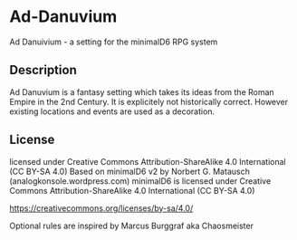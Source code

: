 # Ad-Danuvium

Ad Danuivium - a setting for the minimalD6 RPG system

## Description ##

Ad Danuvium is a fantasy setting which takes its ideas from the Roman Empire in the 2nd Century. It is explicitely not historically correct. However existing locations and events are used as a decoration.

## License ##

licensed under Creative Commons Attribution-ShareAlike 4.0 International (CC BY-SA 4.0)
Based on minimalD6 v2 by Norbert G. Matausch (analogkonsole.wordpress.com)
minimalD6 is licensed under Creative Commons Attribution-ShareAlike 4.0 International (CC BY-SA 4.0)

https://creativecommons.org/licenses/by-sa/4.0/

Optional rules are inspired by Marcus Burggraf aka Chaosmeister
